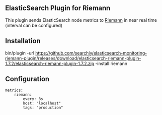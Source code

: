 ## ElasticSearch Plugin for Riemann

This plugin sends ElasticSearch node metrics to [Riemann](http://riemann.io/) in near real time (interval can be configured)


## Installation

bin/plugin -url https://github.com/searchly/elasticsearch-monitoring-riemann-plugin/releases/download/elasticsearch-riemann-plugin-1.7.2/elasticsearch-riemann-plugin-1.7.2.zip  -install riemann

## Configuration

```
metrics:
    riemann:
        every: 3s
        host: "localhost"
        tags: "production"
```
